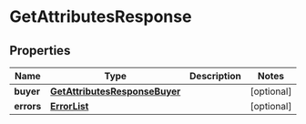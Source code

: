 
# GetAttributesResponse

## Properties
Name | Type | Description | Notes
------------ | ------------- | ------------- | -------------
**buyer** | [**GetAttributesResponseBuyer**](GetAttributesResponseBuyer.md) |  |  [optional]
**errors** | [**ErrorList**](../ErrorList.md) |  |  [optional]




